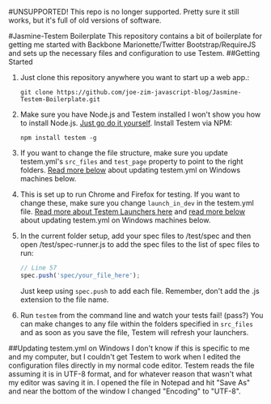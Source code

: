 #UNSUPPORTED!
This repo is no longer supported. Pretty sure it still works, but it's full of old versions of software.

#Jasmine-Testem Boilerplate
This repository contains a bit of boilerplate for getting me started with Backbone Marionette/Twitter Bootstrap/RequireJS and sets up the necessary files and configuration to use Testem.
##Getting Started
1. Just clone this repository anywhere you want to start up a web app.:
	```
	git clone https://github.com/joe-zim-javascript-blog/Jasmine-Testem-Boilerplate.git
	```

2. Make sure you have Node.js and Testem installed
	I won't show you how to install Node.js. [Just go do it yourself](http://nodejs.org/).
	Install Testem via NPM:
	```
	npm install testem -g
	```

3. If you want to change the file structure, make sure you update testem.yml's `src_files` and `test_page` property to point to the right folders. [Read more below](#updating-testemyml-on-windows) about updating testem.yml on Windows machines below.

4. This is set up to run Chrome and Firefox for testing. If you want to change these, make sure you change `launch_in_dev` in the testem.yml file. [Read more about Testem Launchers here](https://github.com/airportyh/testem#launchers) and [read more below](#updating-testemyml-on-windows) about updating testem.yml on Windows machines below.

5. In the current folder setup, add your spec files to /test/spec and then open /test/spec-runner.js to add the spec files to the list of spec files to run:
	```javascript
	// Line 57
	spec.push('spec/your_file_here');
	```
	Just keep using `spec.push` to add each file. Remember, don't add the .js extension to the file name.

6. Run `testem` from the command line and watch your tests fail! (pass?) You can make changes to any file within the folders specified in `src_files` and as soon as you save the file, Testem will refresh your launchers.

##Updating testem.yml on Windows
I don't know if this is specific to me and my computer, but I couldn't get Testem to work when I edited the configuration files directly in my normal code editor. Testem reads the file assuming it is in UTF-8 format, and for whatever reason that wasn't what my editor was saving it in. I opened the file in Notepad and hit "Save As" and near the bottom of the window I changed "Encoding" to "UTF-8".
